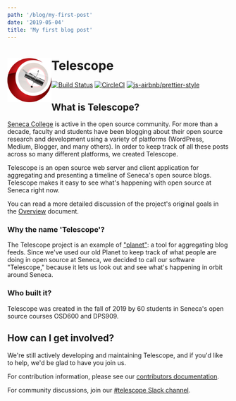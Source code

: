 ```yaml
---
path: '/blog/my-first-post'
date: '2019-05-04'
title: 'My first blog post'
---
```


# Telescope <img align="left" width="100" height="100" src=https://github.com/Seneca-CDOT/telescope/blob/master/images/telescope-logo.png>

[![Build Status](https://travis-ci.org/Seneca-CDOT/telescope.svg?branch=master)](https://travis-ci.org/Seneca-CDOT/telescope)
[![CircleCI](https://circleci.com/gh/Seneca-CDOT/telescope.svg?style=svg)](https://circleci.com/gh/Seneca-CDOT/telescope)
[![js-airbnb/prettier-style](https://img.shields.io/badge/code%20style-airbnb%2Fprettier-blue)](https://github.com/airbnb/javascript)

## What is Telescope?

[Seneca College](https://www.senecacollege.ca/home.html) is active in the
open source community. For more than a decade, faculty and students have been
blogging about their open source research and development using a variety of
platforms (WordPress, Medium, Blogger, and many others). In order to keep
track of all these posts across so many different platforms, we created Telescope.

Telescope is an open source web server and client application for aggregating
and presenting a timeline of Seneca's open source blogs. Telescope makes it easy
to see what's happening with open source at Seneca right now.

You can read a more detailed discussion of the project's original goals in
the [Overview](docs/overview.md) document.

### Why the name 'Telescope'?

The Telescope project is an example of ["planet"](<https://en.wikipedia.org/wiki/Planet_(software)>):
a tool for aggregating blog feeds. Since we've used our old Planet to keep track
of what people are doing in open source at Seneca, we decided to call our software
"Telescope," because it lets us look out and see what's happening in orbit around
Seneca.

### Who built it?

Telescope was created in the fall of 2019 by 60 students in Seneca's open source courses
OSD600 and DPS909.

## How can I get involved?

We're still actively developing and maintaining Telescope, and if you'd like to help,
we'd be glad to have you join us.

For contribution information, please see our [contributors documentation](docs/CONTRIBUTING.md).

For community discussions, join our [#telescope Slack channel](https://seneca-open-source.slack.com/archives/CS5DGCAE5).

